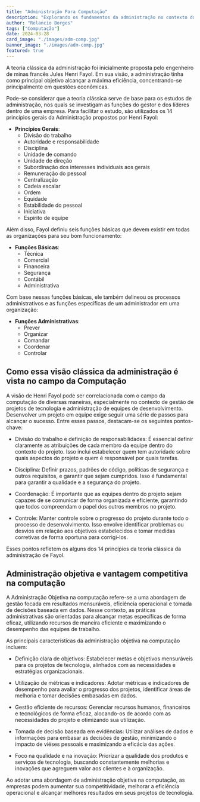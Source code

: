 ```yaml
---
title: "Administração Para Computação"
description: "Explorando os fundamentos da administração no contexto da computação."
author: "Relancio Borges"
tags: ["Computação"]
date: 2024-03-28
card_image: "./images/adm-comp.jpg"
banner_image: "./images/adm-comp.jpg"
featured: true
---
```


A teoria clássica da administração foi inicialmente proposta pelo engenheiro de minas francês Jules Henri Fayol. Em sua visão, a administração tinha como principal objetivo alcançar a máxima eficiência, concentrando-se principalmente em questões econômicas.

Pode-se considerar que a teoria clássica serve de base para os estudos de administração, nos quais se investigam as funções do gestor e dos líderes dentro de uma empresa. Para facilitar o estudo, são utilizados os 14 princípios gerais da Administração propostos por Henri Fayol:

- **Princípios Gerais**:
  - Divisão do trabalho
  - Autoridade e responsabilidade
  - Disciplina
  - Unidade de comando
  - Unidade de direção
  - Subordinação dos interesses individuais aos gerais
  - Remuneração do pessoal
  - Centralização
  - Cadeia escalar
  - Ordem
  - Equidade
  - Estabilidade do pessoal
  - Iniciativa
  - Espírito de equipe

Além disso, Fayol definiu seis funções básicas que devem existir em todas as organizações para seu bom funcionamento:

- **Funções Básicas**:
  - Técnica
  - Comercial
  - Financeira
  - Segurança
  - Contábil
  - Administrativa

Com base nessas funções básicas, ele também delineou os processos administrativos e as funções específicas de um administrador em uma organização:

- **Funções Administrativas**:
  - Prever
  - Organizar
  - Comandar
  - Coordenar
  - Controlar

## Como essa visão clássica da administração é vista no campo da Computação

A visão de Henri Fayol pode ser correlacionada com o campo da computação de diversas maneiras, especialmente no contexto de gestão de projetos de tecnologia e administração de equipes de desenvolvimento. Desenvolver um projeto em equipe exige seguir uma série de passos para alcançar o sucesso. Entre esses passos, destacam-se os seguintes pontos-chave:

- Divisão do trabalho e definição de responsabilidades: É essencial definir claramente as atribuições de cada membro da equipe dentro do contexto do projeto. Isso inclui estabelecer quem tem autoridade sobre quais aspectos do projeto e quem é responsável por quais tarefas.

- Disciplina: Definir prazos, padrões de código, políticas de segurança e outros requisitos, e garantir que sejam cumpridos. Isso é fundamental para garantir a qualidade e a segurança do projeto.

- Coordenação: É importante que as equipes dentro do projeto sejam capazes de se comunicar de forma organizada e eficiente, garantindo que todos compreendam o papel dos outros membros no projeto.

- Controle: Manter controle sobre o progresso do projeto durante todo o processo de desenvolvimento. Isso envolve identificar problemas ou desvios em relação aos objetivos estabelecidos e tomar medidas corretivas de forma oportuna para corrigi-los.

Esses pontos refletem os alguns dos 14 princípios da teoria clássica da administração de Fayol.

## Administração objetiva e vantagem competitiva na computação

A Administração Objetiva na computação refere-se a uma abordagem de gestão focada em resultados mensuráveis, eficiência operacional e tomada de decisões baseada em dados. Nesse contexto, as práticas administrativas são orientadas para alcançar metas específicas de forma eficaz, utilizando recursos de maneira eficiente e maximizando o desempenho das equipes de trabalho.

As principais características da administração objetiva na computação incluem:

- Definição clara de objetivos: Estabelecer metas e objetivos mensuráveis para os projetos de tecnologia, alinhados com as necessidades e estratégias organizacionais.

- Utilização de métricas e indicadores: Adotar métricas e indicadores de desempenho para avaliar o progresso dos projetos, identificar áreas de melhoria e tomar decisões embasadas em dados.

- Gestão eficiente de recursos: Gerenciar recursos humanos, financeiros e tecnológicos de forma eficaz, alocando-os de acordo com as necessidades do projeto e otimizando sua utilização.

- Tomada de decisão baseada em evidências: Utilizar análises de dados e informações para embasar as decisões de gestão, minimizando o impacto de viéses pessoais e maximizando a eficácia das ações.

- Foco na qualidade e na inovação: Priorizar a qualidade dos produtos e serviços de tecnologia, buscando constantemente melhorias e inovações que agreguem valor aos clientes e à organização.

Ao adotar uma abordagem de administração objetiva na computação, as empresas podem aumentar sua competitividade, melhorar a eficiência operacional e alcançar melhores resultados em seus projetos de tecnologia.
